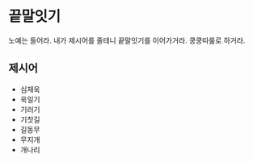# 끝말잇기

노예는 들어라. 내가 제시어를 줄테니 끝말잇기를 이어가거라.
쿵쿵따룰로 하거라.

## 제시어

- 심재욱
- 욱일기
- 기러기
- 기찻길
- 길동무
- 무지개
- 개나리